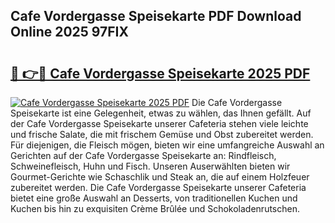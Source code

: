 ## Cafe Vordergasse Speisekarte PDF Download Online 2025 97FIX

# <h2><a href="http://gcboyl.nevu.top/?p=Cafe+Vordergasse+Speisekarte">🔗 👉🔴 Cafe Vordergasse Speisekarte 2025 PDF</a></h2>

[![Cafe Vordergasse Speisekarte 2025 PDF](https://i.imgur.com/dBaPXMq.png)](http://gcboyl.nevu.top/?p=Cafe+Vordergasse+Speisekarte)
Die Cafe Vordergasse Speisekarte ist eine Gelegenheit, etwas zu wählen, das Ihnen gefällt. Auf der Cafe Vordergasse Speisekarte unserer Cafeteria stehen viele leichte und frische Salate, die mit frischem Gemüse und Obst zubereitet werden. Für diejenigen, die Fleisch mögen, bieten wir eine umfangreiche Auswahl an Gerichten auf der Cafe Vordergasse Speisekarte an: Rindfleisch, Schweinefleisch, Huhn und Fisch. Unseren Auserwählten bieten wir Gourmet-Gerichte wie Schaschlik und Steak an, die auf einem Holzfeuer zubereitet werden. Die Cafe Vordergasse Speisekarte unserer Cafeteria bietet eine große Auswahl an Desserts, von traditionellen Kuchen und Kuchen bis hin zu exquisiten Crème Brûlée und Schokoladenrutschen.
